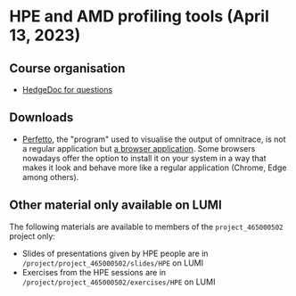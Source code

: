 # HPE and AMD profiling tools (April 13, 2023)

## Course organisation

-   [HedgeDoc for questions](https://md.sigma2.no/lumi-profiling?edit)


## Downloads

-   [Perfetto](https://perfetto.dev/), the "program" used to visualise the output of omnitrace, is not a regular application but 
    [a browser application](https://ui.perfetto.dev/). Some browsers nowadays offer the option to install it on your
    system in a way that makes it look and behave more like a regular application (Chrome, Edge among others).


## Other material only available on LUMI

The following materials are available to members of the `project_465000502` project only:

-   Slides of presentations given by HPE people are in
    <code>/project/project_465000502/slides/HPE</code> on LUMI
-   Exercises from the HPE sessions are in
    <code>/project/project_465000502/exercises/HPE</code> on LUMI



